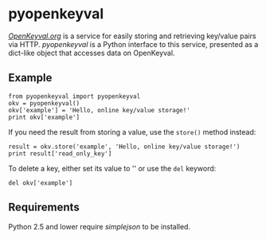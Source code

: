 # pyopenkeyval

*[OpenKeyval.org](http://openkeyval.org/)* is a service for easily storing and
retrieving key/value pairs via HTTP. *pyopenkeyval* is a Python interface to
this service, presented as a dict-like object that accesses data on OpenKeyval.

## Example

    from pyopenkeyval import pyopenkeyval
    okv = pyopenkeyval()
    okv['example'] = 'Hello, online key/value storage!'
    print okv['example']

If you need the result from storing a value, use the `store()` method instead:

    result = okv.store('example', 'Hello, online key/value storage!')
    print result['read_only_key']

To delete a key, either set its value to '' or use the `del` keyword:

    del okv['example']

## Requirements

Python 2.5 and lower require *simplejson* to be installed.

